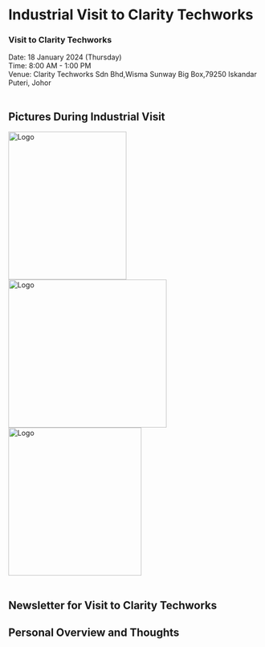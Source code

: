 # Industrial Visit to Clarity Techworks

<h3>Visit to Clarity Techworks</h3> 
Date: 18 January 2024 (Thursday)</br>
Time: 8:00 AM - 1:00 PM</br>
Venue: Clarity Techworks  Sdn Bhd,Wisma Sunway Big Box,79250 Iskandar Puteri, Johor</br>
<br />

<h2>Pictures During Industrial Visit</h2>
<img src="https://github.com/miqbaltariq/SECP1513/assets/147911566/96ac9025-7f2a-456b-ab34-1b17aa83c298"alt="Logo" width="235" height="295">
<img src="https://github.com/miqbaltariq/SECP1513/assets/147911566/71d7aa8a-8ba0-4cdb-b95c-5c41d2bb0637"alt="Logo" width="315" height="295">
<img src="https://github.com/miqbaltariq/SECP1513/assets/147911566/3b63a9ae-7631-43e5-b9de-f15afc8ebe17"alt="Logo" width="265" height="295">
</br></br>

<h2>Newsletter for Visit to Clarity Techworks</h2>



<h2>Personal Overview and Thoughts</h2>

